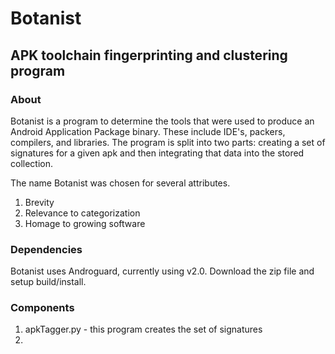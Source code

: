 # Botanist 
## APK toolchain fingerprinting and clustering program

### About

Botanist is a program to determine the tools that were used to produce an Android Application Package binary. These include IDE's, packers, compilers, and libraries. The program is split into two parts: creating a set of signatures for a given apk and then integrating that data into the stored collection. 

The name Botanist was chosen for several attributes.

1. Brevity
2. Relevance to categorization
3. Homage to growing software 

### Dependencies

Botanist uses Androguard, currently using v2.0. Download the zip file and setup build/install.

### Components

1. apkTagger.py - this program creates the set of signatures
2. 
